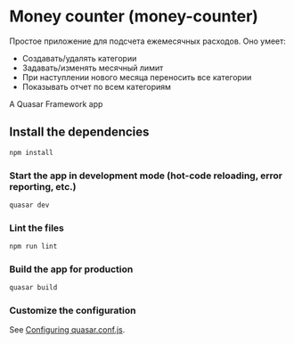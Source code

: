 # Money counter (money-counter)

Простое приложение для подсчета ежемесячных расходов.
Оно умеет: 
- Создавать/удалять категории
- Задавать/изменять месячный лимит
- При наступлении нового месяца переносить все категории
- Показывать отчет по всем категориям

A Quasar Framework app

## Install the dependencies
```bash
npm install
```

### Start the app in development mode (hot-code reloading, error reporting, etc.)
```bash
quasar dev
```

### Lint the files
```bash
npm run lint
```

### Build the app for production
```bash
quasar build
```

### Customize the configuration
See [Configuring quasar.conf.js](https://v1.quasar.dev/quasar-cli/quasar-conf-js).

